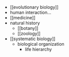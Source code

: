 - [[evolutionary biology]]
- human interaction...
- [[medicine]]
- natural history
    - [[botany]]
    - [[zoology]]
- [[systematic biology]]
    - biological organization
        - life hierarchy
